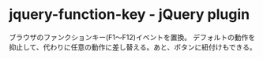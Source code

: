 jquery-function-key - jQuery plugin
==================

ブラウザのファンクションキー(F1～F12)イベントを置換。 
デフォルトの動作を抑止して、代わりに任意の動作に差し替える。あと、ボタンに紐付けもできる。
